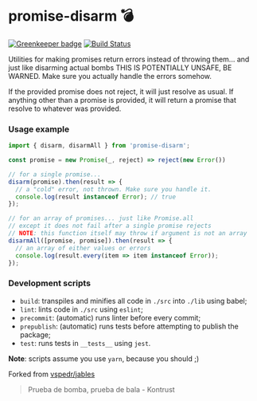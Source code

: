 # promise-disarm :bomb:

[![Greenkeeper badge](https://badges.greenkeeper.io/vspedr/promise-disarm.svg)](https://greenkeeper.io/)
[![Build Status](https://travis-ci.org/vspedr/promise-disarm.svg?branch=master)](https://travis-ci.org/vspedr/promise-disarm)

Utilities for making promises return errors instead of throwing them... and just like disarming actual bombs THIS IS POTENTIALLY UNSAFE, BE WARNED. Make sure you actually handle the errors somehow.

If the provided promise does not reject, it will just resolve as usual.
If anything other than a promise is provided, it will return a promise that resolve to whatever was provided.

### Usage example

```js
import { disarm, disarmAll } from 'promise-disarm';

const promise = new Promise(_, reject) => reject(new Error())

// for a single promise...
disarm(promise).then(result => {
  // a "cold" error, not thrown. Make sure you handle it.
  console.log(result instanceof Error); // true
});

// for an array of promises... just like Promise.all
// except it does not fail after a single promise rejects
// NOTE: this function itself may throw if argument is not an array
disarmAll([promise, promise]).then(result => {
  // an array of either values or errors
  console.log(result.every(item => item instanceof Error));
});
```

### Development scripts
- `build`: transpiles and minifies all code in `./src` into `./lib` using babel;
- `lint`: lints code in `./src` using `eslint`;
- `precommit`: (automatic) runs linter before every commit;
- `prepublish`: (automatic) runs tests before attempting to publish the package;
- `test`: runs tests in `__tests__` using `jest`.

**Note**: scripts assume you use `yarn`, because you should ;)


Forked from [vspedr/jables](https://github.com/vspedr/jables)

> Prueba de bomba, prueba de bala - Kontrust
